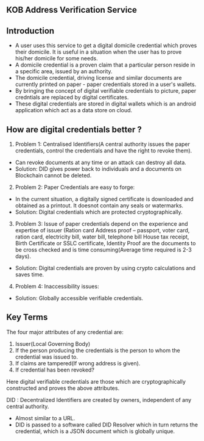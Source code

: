 ## KOB Address Verification Service

## Introduction

- A user uses this service to get a digital domicile credential which proves
their domicile. It is useful in a situation when the user has to prove his/her domicile for
some needs.
- A domicile credential is a proven claim that a particular person reside in a specific area, issued by an authority.
- The domicile credential, driving license and similar documents are currently printed on paper - paper credentials stored in a user's wallets.
- By bringing the concept of digital verifiable credentials to picture, paper credntials are replaced by digital certificates.
- These digital credentials are stored in digital wallets which is an android application which act as a data store on cloud.
## How are digital credentials better ?

1. Problem 1: Centralised Identifiers(A central authority issues the paper credentials, control the credentials and have the right to revoke them). 
- Can revoke documents at any time or an attack can destroy all data.
- Solution: DID gives power back to individuals and a documents on Blockchain cannot be deleted.
2. Problem 2: Paper Credentials are easy to forge: 
- In the current situation, a digitally signed certificate is downloaded and obtained as a printout. It doesnot contain any seals or watermarks.
- Solution: Digital credentials which are protected cryptographically. 
3. Problem 3: Issue of paper credentials depend on the experience and expertise of issuer (Ration card
Address proof – passport, voter card, ration card, electricity bill, water bill, telephone bill
House tax receipt, Birth Certificate or SSLC certificate, Identity Proof are the documents to be cross checked and is time consuming(Average time required is 2-3 days).
- Solution: Digital credentials are proven by using crypto calculations and saves time.
4. Problem 4: Inaccessibility issues:
- Solution: Globally accessible verifiable credentials.

## Key Terms
The four major attributes of any credential are:
1. Issuer(Local Governing Body)
2. If the person producing the credentials is the person to whom the credential was issued to.
3. If claims are tampered(If wrong address is given).
4. If credential has been revoked?

Here digital verifiable credentials are those which are cryptographically constructed and  proves the above attributes.

DID : Decentralized Identifiers are created by owners, independent of any central authority.
- Almost similar to a URL.
- DID is passed to a software called DID Resolver which in turn returns the credential, which is a JSON document which is globally unique.
